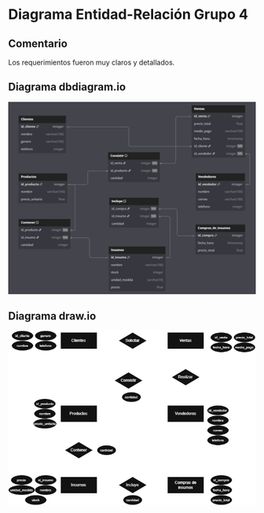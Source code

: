# Diagrama Entidad-Relación Grupo 4

## Comentario

Los requerimientos fueron muy claros y detallados.

## Diagrama dbdiagram.io

![Modelo dbdiagram](diagrama_dbdiagram_g4.png)

## Diagrama draw.io

![Modelo draw.io](diagrama_drawio_g4.png)